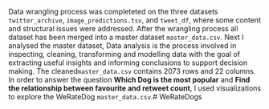 Data wrangling process was completeted on the three datasets ```twitter_archive```, ```image_predictions.tsv```, and ```tweet_df```, where some content and structural issues were addressed. After the wrangling process all dataset has been merged into a master dataset ```master_data.csv```.
Next I analysed the master dataset, Data analysis is the process involved in inspecting, cleaning, transforming and modelling data with the goal of extracting useful insights and informing conclusions to support decision making.
The cleaned```master_data.csv``` contains 2073 rows and 22 columns. In order to answer the question **Which Dog is the most popular** and **Find the relationship between favourite and retweet count**, I used visualizations to explore the WeRateDog ```master_data.csv```.# WeRateDogs
